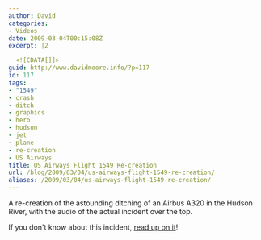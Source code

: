 ```yaml
---
author: David
categories:
- Videos
date: 2009-03-04T00:15:08Z
excerpt: |2

  <![CDATA[]]>
guid: http://www.davidmoore.info/?p=117
id: 117
tags:
- "1549"
- crash
- ditch
- graphics
- hero
- hudson
- jet
- plane
- re-creation
- US Airways
title: US Airways Flight 1549 Re-creation
url: /blog/2009/03/04/us-airways-flight-1549-re-creation/
aliases: /2009/03/04/us-airways-flight-1549-re-creation/
---
```


<p>A re-creation of the astounding ditching of an Airbus A320 in the Hudson River, with the audio of the actual incident over the top.</p> <p>If you don't know about this incident, <a title="Wikipedia: US Airways Flight 1549" href="http://en.wikipedia.org/wiki/US\_Airways\_Flight\_1549" target="\_blank">read up on it</a>!</p>